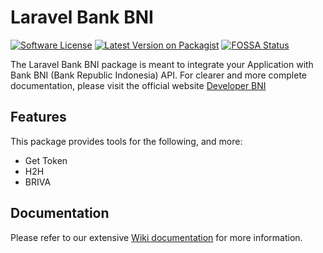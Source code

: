 # Laravel Bank BNI

[![Software License](https://img.shields.io/badge/license-MIT-brightgreen.svg?style=flat-square)](LICENSE.md)
[![Latest Version on Packagist](https://img.shields.io/packagist/v/aslam/laravel-bank-bni.svg?style=flat-square)](https://packagist.org/packages/aslam/laravel-bank-bni)
[![FOSSA Status](https://app.fossa.com/api/projects/git%2Bgithub.com%2FAslam97%2Flaravel-bank-bni.svg?type=small)](https://app.fossa.com/projects/git%2Bgithub.com%2FAslam97%2Flaravel-bank-bni?ref=badge_small)

The Laravel Bank BNI package is meant to integrate your Application with Bank BNI (Bank Republic Indonesia) API. For clearer and more complete documentation, please visit the official website [Developer BNI](https://digitalservices.bni.co.id)

## Features

This package provides tools for the following, and more:

- Get Token
- H2H
- BRIVA

## Documentation

Please refer to our extensive [Wiki documentation](https://github.com/Aslam97/laravel-bank-bni/wiki) for more information.
